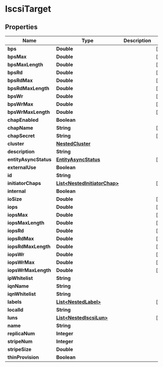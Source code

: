 

# IscsiTarget


## Properties

Name | Type | Description | Notes
------------ | ------------- | ------------- | -------------
**bps** | **Double** |  |  [optional]
**bpsMax** | **Double** |  |  [optional]
**bpsMaxLength** | **Double** |  |  [optional]
**bpsRd** | **Double** |  |  [optional]
**bpsRdMax** | **Double** |  |  [optional]
**bpsRdMaxLength** | **Double** |  |  [optional]
**bpsWr** | **Double** |  |  [optional]
**bpsWrMax** | **Double** |  |  [optional]
**bpsWrMaxLength** | **Double** |  |  [optional]
**chapEnabled** | **Boolean** |  | 
**chapName** | **String** |  |  [optional]
**chapSecret** | **String** |  |  [optional]
**cluster** | [**NestedCluster**](NestedCluster.md) |  | 
**description** | **String** |  | 
**entityAsyncStatus** | [**EntityAsyncStatus**](EntityAsyncStatus.md) |  |  [optional]
**externalUse** | **Boolean** |  | 
**id** | **String** |  | 
**initiatorChaps** | [**List&lt;NestedInitiatorChap&gt;**](NestedInitiatorChap.md) |  |  [optional]
**internal** | **Boolean** |  | 
**ioSize** | **Double** |  |  [optional]
**iops** | **Double** |  |  [optional]
**iopsMax** | **Double** |  |  [optional]
**iopsMaxLength** | **Double** |  |  [optional]
**iopsRd** | **Double** |  |  [optional]
**iopsRdMax** | **Double** |  |  [optional]
**iopsRdMaxLength** | **Double** |  |  [optional]
**iopsWr** | **Double** |  |  [optional]
**iopsWrMax** | **Double** |  |  [optional]
**iopsWrMaxLength** | **Double** |  |  [optional]
**ipWhitelist** | **String** |  | 
**iqnName** | **String** |  | 
**iqnWhitelist** | **String** |  | 
**labels** | [**List&lt;NestedLabel&gt;**](NestedLabel.md) |  |  [optional]
**localId** | **String** |  | 
**luns** | [**List&lt;NestedIscsiLun&gt;**](NestedIscsiLun.md) |  |  [optional]
**name** | **String** |  | 
**replicaNum** | **Integer** |  | 
**stripeNum** | **Integer** |  | 
**stripeSize** | **Double** |  | 
**thinProvision** | **Boolean** |  | 



